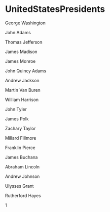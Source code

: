 # UnitedStatesPresidents

George Washington

John Adams

Thomas Jefferson

James Madison

James Monroe

John Quincy Adams

Andrew Jackson

Martin Van Buren

William Harrison

John Tyler

James Polk

Zachary Taylor

Millard Fillmore

Franklin Pierce

James Buchana

Abraham Lincoln

Andrew Johnson

Ulysses Grant

Rutherford Hayes

1
